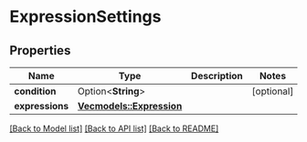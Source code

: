 # ExpressionSettings

## Properties

Name | Type | Description | Notes
------------ | ------------- | ------------- | -------------
**condition** | Option<**String**> |  | [optional]
**expressions** | [**Vec<models::Expression>**](Expression.md) |  | 

[[Back to Model list]](../README.md#documentation-for-models) [[Back to API list]](../README.md#documentation-for-api-endpoints) [[Back to README]](../README.md)


